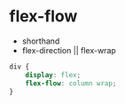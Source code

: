 # flex-flow

- shorthand
- flex-direction || flex-wrap

```css
div {
    display: flex;
    flex-flow: column wrap;
}
```
